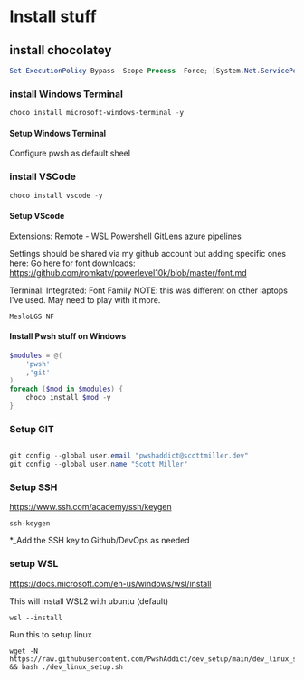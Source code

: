 
# Install stuff

## install chocolatey
``` powershell
Set-ExecutionPolicy Bypass -Scope Process -Force; [System.Net.ServicePointManager]::SecurityProtocol = [System.Net.ServicePointManager]::SecurityProtocol -bor 3072; iex ((New-Object System.Net.WebClient).DownloadString('https://community.chocolatey.org/install.ps1'))
```

### install Windows Terminal
``` powershell
choco install microsoft-windows-terminal -y
```

#### Setup Windows Terminal
Configure pwsh as default sheel

### install VSCode 
``` powershell
choco install vscode -y
```

#### Setup VScode
Extensions:
Remote - WSL
Powershell
GitLens
azure pipelines

Settings should be shared via my github account but adding specific ones here:
Go here for font downloads:
https://github.com/romkatv/powerlevel10k/blob/master/font.md

Terminal: Integrated: Font Family  NOTE: this was different on other laptops I've used.  May need to play with it more.
```
MesloLGS NF
```

#### Install Pwsh stuff on Windows
``` powershell
$modules = @(
    'pwsh'
    ,'git'
)
foreach ($mod in $modules) {
    choco install $mod -y
}
```
### Setup GIT
``` powershell

git config --global user.email "pwshaddict@scottmiller.dev"
git config --global user.name "Scott Miller"
```
### Setup SSH
https://www.ssh.com/academy/ssh/keygen
```
ssh-keygen 
```
*_Add the SSH key to Github/DevOps as needed

### setup WSL
https://docs.microsoft.com/en-us/windows/wsl/install

This will install WSL2 with ubuntu (default)
```
wsl --install
```

Run this to setup linux 
```
wget -N https://raw.githubusercontent.com/PwshAddict/dev_setup/main/dev_linux_setup.sh && bash ./dev_linux_setup.sh
```
